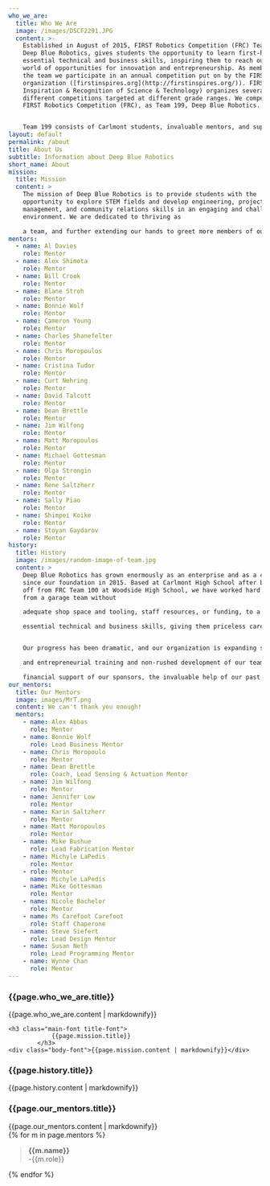 ```yaml
---
who_we_are:
  title: Who We Are
  image: /images/DSCF2291.JPG
  content: >-
    Established in August of 2015, FIRST Robotics Competition (FRC) Team 199,
    Deep Blue Robotics, gives students the opportunity to learn first-hand about
    essential technical and business skills, inspiring them to reach out into a
    world of opportunities for innovation and entrepreneurship. As members of
    the team we participate in an annual competition put on by the FIRST
    organization ([firstinspires.org](http://firstinspires.org/)). FIRST (For
    Inspiration & Recognition of Science & Technology) organizes several
    different competitions targeted at different grade ranges. We compete in the
    FIRST Robotics Competition (FRC), as Team 199, Deep Blue Robotics.


    Team 199 consists of Carlmont students, invaluable mentors, and supportive parents. Carlmont also has a Robotics Engineering class.
layout: default
permalink: /about
title: About Us
subtitle: Information about Deep Blue Robotics
short_name: About
mission:
  title: Mission
  content: >
    The mission of Deep Blue Robotics is to provide students with the
    opportunity to explore STEM fields and develop engineering, project
    management, and community relations skills in an engaging and challenging
    environment. We are dedicated to thriving as

    a team, and further extending our hands to greet more members of our community with the gracious professionalism and technological opportunities that FIRST has to offer.
mentors:
  - name: Al Davies
    role: Mentor
  - name: Alex Shimota
    role: Mentor
  - name: Bill Crook
    role: Mentor
  - name: Blane Stroh
    role: Mentor
  - name: Bonnie Wolf
    role: Mentor
  - name: Cameron Young
    role: Mentor
  - name: Charles Shanefelter
    role: Mentor
  - name: Chris Moropoulos
    role: Mentor
  - name: Cristina Tudor
    role: Mentor
  - name: Curt Nehring
    role: Mentor
  - name: David Talcott
    role: Mentor
  - name: Dean Brettle
    role: Mentor
  - name: Jim Wilfong
    role: Mentor
  - name: Matt Moropoulos
    role: Mentor
  - name: Michael Gottesman
    role: Mentor
  - name: Olga Strongin
    role: Mentor
  - name: Rene Saltzherr
    role: Mentor
  - name: Sally Piao
    role: Mentor
  - name: Shimpei Koike
    role: Mentor
  - name: Stoyan Gaydarov
    role: Mentor
history:
  title: History
  image: /images/random-image-of-team.jpg
  content: >
    Deep Blue Robotics has grown enormously as an enterprise and as a community
    since our foundation in 2015. Based at Carlmont High School after breaking
    off from FRC Team 100 at Woodside High School, we have worked hard to grow
    from a garage team without

    adequate shop space and tooling, staff resources, or funding, to a well-equipped team integrated into our school and local community. On the team, any Carlmont student that wishes to join and dedicate time has the opportunity to learn first-hand about

    essential technical and business skills, giving them priceless career experience and intellectually inspiring them through the potential of innovation and entrepreneurship.


    Our progress has been dramatic, and our organization is expanding still. Starting in the 2016 school year, the team now has an official course at Carlmont High School, entitled Engineering Robotics, which is opening a huge opportunity for technical

    and entrepreneurial training and non-rushed development of our team's priorities, optimized structure, and efforts to engage with the community. Such a quick expansion would not have been possible without the advice and dedication of our mentors, the

    financial support of our sponsors, the invaluable help of our past and present core teachers, and our school administration's kind accommodation of us.
our_mentors:
  title: Our Mentors
  image: images/MrT.png
  content: We can't thank you enough!
  mentors:
    - name: Alex Abbas
      role: Mentor
    - name: Bonnie Wolf
      role: Lead Business Mentor
    - name: Chris Moropoulo
      role: Mentor
    - name: Dean Brettle
      role: Coach, Lead Sensing & Actuation Mentor
    - name: Jim Wilfong
      role: Mentor
    - name: Jennifer Low
      role: Mentor
    - name: Karin Saltzherr
      role: Mentor
    - name: Matt Moropoulos
      role: Mentor
    - name: Mike Bushue
      role: Lead Fabrication Mentor
    - name: Michyle LaPedis
      role: Mentor
    - role: Mentor
      name: Michyle LaPedis
    - name: Mike Gottesman
      role: Mentor
    - name: Nicole Bachelor
      role: Mentor
    - name: Ms Carefoot Carefoot
      role: Staff Chaperone
    - name: Steve Siefert
      role: Lead Design Mentor
    - name: Susan Neth
      role: Lead Programming Mentor
    - name: Wynne Chan
      role: Mentor
---
```

<div class="parallax-window" data-parallax="scroll" data-image-src="{{page.who_we_are.image}}" data-position="center center" data-speed="0.7"></div>

<!--<div id="image-container">
		<div id="image-wrap" style="background-image: url('images/Team.jpg'); background-position: center 42%;">

		</div>
	</div> -->
<!--#split-wrap creates a horizontal divider between preceding and following content-->
<div id="split-wrap"></div>
<div class="content-wrap">
	<h3 class="main-font title-font">
				{{page.who_we_are.title}}
			</h3>
	<div class="body-font">{{page.who_we_are.content | markdownify}}</div>

	<h3 class="main-font title-font">
				{{page.mission.title}}
			</h3>
	<div class="body-font">{{page.mission.content | markdownify}}</div>
</div>

<!--#split-wrap creates a horizontal divider between preceding and following content-->
<div id="split-wrap"></div>

<div class="parallax-window" data-parallax="scroll" data-image-src="{{page.history.image}}" data-position="center center" data-speed="0.7"></div>

<!--#split-wrap creates a horizontal divider between preceding and following content-->
<div id="split-wrap"></div>

<div class="content-wrap">
	<h3 class="main-font title-font">
				{{page.history.title}}
			</h3>
	<div class="body-font">{{page.history.content | markdownify}}</div>
</div>

<!--#split-wrap creates a horizontal divider between preceding and following content-->
<div id="split-wrap"></div>

<div class="parallax-window" data-parallax="scroll" data-image-src="{{page.our_mentors.image}}" data-position="center center" data-speed="0.7"></div>

<!--#split-wrap creates a horizontal divider between preceding and following content-->
<div id="split-wrap"></div>
<div class="content-wrap">
	<h3 class="main-font title-font">
				{{page.our_mentors.title}}
			</h3>
	<div class="body-font">{{page.our_mentors.content | markdownify}}</div>
	<div class="list-wrap">
		{% for m in page.mentors %}
		<div class="list-chunk mentor-width">
			<blockquote class="body-font"><strong>{{m.name}}</strong><br>-{{m.role}}</blockquote>
		</div>
		{% endfor %}
	</div>
</div>

<!--#split-wrap creates a horizontal divider between preceding and following content-->
<div id="split-wrap"></div>
<!--END PAGE CONTENT-->